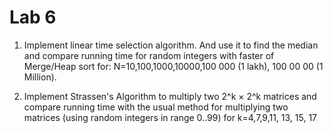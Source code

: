# Lab 6

1. Implement linear time selection algorithm. And use it to find the median and compare running time for random integers with faster of Merge/Heap sort for: N=10,100,1000,10000,100 000 (1 lakh), 100 00 00 (1 Million).

2. Implement Strassen's Algorithm to multiply two  2^k × 2^k matrices and compare running time with the usual method for multiplying two matrices (using random integers in range 0..99) for k=4,7,9,11, 13, 15, 17